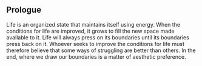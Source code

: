 ## Prologue

Life is an organized state that maintains itself using energy.
When the conditions for life are improved, it grows to fill the new space made available to it.
Life will always press on its boundaries until its boundaries press back on it.
Whoever seeks to improve the conditions for life must therefore believe that some ways of struggling are better than others.
In the end, where we draw our boundaries is a matter of aesthetic preference.
